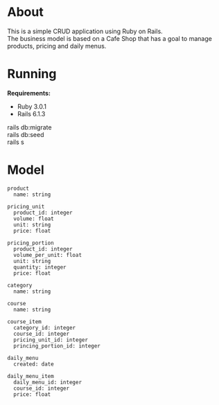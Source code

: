 # About
This is a simple CRUD application using Ruby on Rails.</br>
The business model is based on a Cafe Shop that has a goal to manage products, pricing and daily menus.

# Running

**Requirements:**
- Ruby 3.0.1
- Rails 6.1.3

rails db:migrate</br>
rails db:seed</br>
rails s

# Model
```
product
  name: string

pricing_unit
  product_id: integer
  volume: float
  unit: string
  price: float

pricing_portion
  product_id: integer
  volume_per_unit: float
  unit: string
  quantity: integer
  price: float

category
  name: string

course
  name: string

course_item
  category_id: integer
  course_id: integer
  pricing_unit_id: integer
  princing_portion_id: integer

daily_menu
  created: date

daily_menu_item
  daily_menu_id: integer
  course_id: integer
  price: float
```
